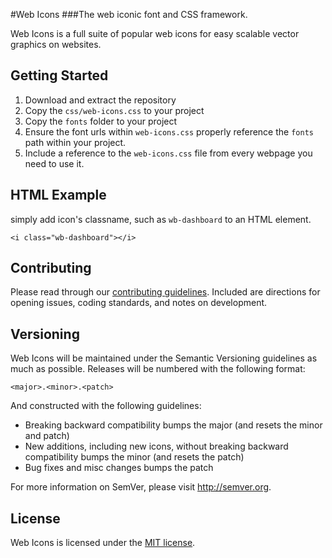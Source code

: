 #Web Icons
###The web iconic font and CSS framework.

Web Icons is a full suite of popular web icons for easy scalable vector graphics on websites.

## Getting Started

 1. Download and extract the repository
 2. Copy the `css/web-icons.css` to your project
 3. Copy the `fonts` folder to your project
 4. Ensure the font urls within `web-icons.css` properly reference the `fonts` path within your project.
 5. Include a reference to the `web-icons.css` file from every webpage you need to use it.

## HTML Example

simply add icon's classname, such as `wb-dashboard` to an HTML element.

    <i class="wb-dashboard"></i>

## Contributing

Please read through our [contributing guidelines](https://github.com/amazingSurge/web-icons/blob/master/CONTRIBUTING.md).
Included are directions for opening issues, coding standards, and notes on development.

## Versioning

Web Icons will be maintained under the Semantic Versioning guidelines as much as possible. Releases will be numbered
with the following format:

`<major>.<minor>.<patch>`

And constructed with the following guidelines:

* Breaking backward compatibility bumps the major (and resets the minor and patch)
* New additions, including new icons, without breaking backward compatibility bumps the minor (and resets the patch)
* Bug fixes and misc changes bumps the patch

For more information on SemVer, please visit http://semver.org.

## License

Web Icons is licensed under the [MIT license](http://opensource.org/licenses/MIT).
